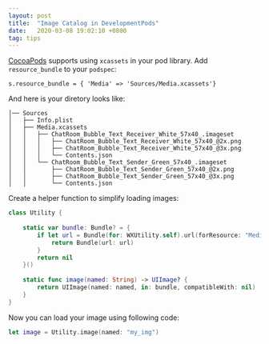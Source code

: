 ```yaml
---
layout: post
title:  "Image Catalog in DevelopmentPods"
date:   2020-03-08 19:02:10 +0800
tag: tips
---
```



[CocoaPods](https://cocoapods.org/) supports using `xcassets` in your pod library. Add `resource_bundle` to your `podspec`:

```
s.resource_bundle = { 'Media' => 'Sources/Media.xcassets'}
```

And here is your diretory looks like:

```
│── Sources
│   ├── Info.plist
│   ├── Media.xcassets
│   │   ├── ChatRoom_Bubble_Text_Receiver_White_57x40_.imageset
│   │   │   ├── ChatRoom_Bubble_Text_Receiver_White_57x40_@2x.png
│   │   │   ├── ChatRoom_Bubble_Text_Receiver_White_57x40_@3x.png
│   │   │   └── Contents.json
│   │   └── ChatRoom_Bubble_Text_Sender_Green_57x40_.imageset
│   │       ├── ChatRoom_Bubble_Text_Sender_Green_57x40_@2x.png
│   │       ├── ChatRoom_Bubble_Text_Sender_Green_57x40_@3x.png
│   │       └── Contents.json
```

Create a helper function to simplify loading images:

```swift
class Utility {
    
    static var bundle: Bundle? = {
        if let url = Bundle(for: WXUtility.self).url(forResource: "Media", withExtension: "bundle") {
            return Bundle(url: url)
        }
        return nil
    }()
    
    static func image(named: String) -> UIImage? {
        return UIImage(named: named, in: bundle, compatibleWith: nil)
    }
}
```

Now you can load your image using following code:

```swift
let image = Utility.image(named: "my_img")
```